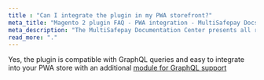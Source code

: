 ```yaml
---
title : "Can I integrate the plugin in my PWA storefront?"
meta_title: "Magento 2 plugin FAQ - PWA integration - MultiSafepay Docs"
meta_description: "The MultiSafepay Documentation Center presents all relevant information about our Plugins and API. You can also find support pages for payment methods, tools and general questions as well as the contact details of our Support and Integration Teams."
read_more: "."
---
```


Yes, the plugin is compatible with GraphQL queries and easy to integrate into your PWA store with an additional [module for GraphQL support](https://github.com/MultiSafepay/magento2-graphql)